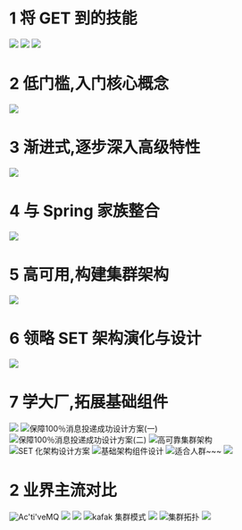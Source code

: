 # 1 将 GET 到的技能
![](https://upload-images.jianshu.io/upload_images/4685968-c73c8fba0611fda5.png?imageMogr2/auto-orient/strip%7CimageView2/2/w/1240)
![](https://upload-images.jianshu.io/upload_images/4685968-c2fa6ce9081e87f1.png?imageMogr2/auto-orient/strip%7CimageView2/2/w/1240)
![](https://upload-images.jianshu.io/upload_images/4685968-c41eee2e4f46271d.png?imageMogr2/auto-orient/strip%7CimageView2/2/w/1240)
# 2 低门槛,入门核心概念
![](https://upload-images.jianshu.io/upload_images/4685968-fae39eaffae1ef4e.png?imageMogr2/auto-orient/strip%7CimageView2/2/w/1240)
# 3 渐进式,逐步深入高级特性
![](https://upload-images.jianshu.io/upload_images/4685968-d04e231f9023f93d.png?imageMogr2/auto-orient/strip%7CimageView2/2/w/1240)
# 4 与 Spring 家族整合 
![](https://upload-images.jianshu.io/upload_images/4685968-e5459ca615d45e5c.png?imageMogr2/auto-orient/strip%7CimageView2/2/w/1240)
# 5 高可用,构建集群架构
![](https://upload-images.jianshu.io/upload_images/4685968-1586308c13c40e9e.png?imageMogr2/auto-orient/strip%7CimageView2/2/w/1240)
# 6 领略 SET 架构演化与设计
![](https://upload-images.jianshu.io/upload_images/4685968-9ccbdbebb31065ea.png?imageMogr2/auto-orient/strip%7CimageView2/2/w/1240)
# 7 学大厂,拓展基础组件
![](https://upload-images.jianshu.io/upload_images/4685968-ee6d13043601776c.png?imageMogr2/auto-orient/strip%7CimageView2/2/w/1240)
![保障100％消息投递成功设计方案(一)](https://upload-images.jianshu.io/upload_images/4685968-88731b8fb41e30fd.png?imageMogr2/auto-orient/strip%7CimageView2/2/w/1240)
![保障100％消息投递成功设计方案(二)](https://upload-images.jianshu.io/upload_images/4685968-1d40a553db675f1f.png?imageMogr2/auto-orient/strip%7CimageView2/2/w/1240)
![高可靠集群架构](https://upload-images.jianshu.io/upload_images/4685968-30948d4aa60e2d27.png?imageMogr2/auto-orient/strip%7CimageView2/2/w/1240)
![SET 化架构设计方案](https://upload-images.jianshu.io/upload_images/4685968-b2083dd11fd91320.png?imageMogr2/auto-orient/strip%7CimageView2/2/w/1240)
![基础架构组件设计](https://upload-images.jianshu.io/upload_images/4685968-1d96041e52184697.png?imageMogr2/auto-orient/strip%7CimageView2/2/w/1240)
![适合人群~~~](https://upload-images.jianshu.io/upload_images/4685968-00904e4876643d39.png?imageMogr2/auto-orient/strip%7CimageView2/2/w/1240)
![](https://upload-images.jianshu.io/upload_images/4685968-1418b3b06250df95.png?imageMogr2/auto-orient/strip%7CimageView2/2/w/1240)
# 2 业界主流对比
![Ac'ti'veMQ](https://upload-images.jianshu.io/upload_images/4685968-1cc6b01833db1011.png?imageMogr2/auto-orient/strip%7CimageView2/2/w/1240)
![](https://upload-images.jianshu.io/upload_images/4685968-e31964420db4412b.png?imageMogr2/auto-orient/strip%7CimageView2/2/w/1240)
![](https://upload-images.jianshu.io/upload_images/4685968-c39a011643e21cd0.png?imageMogr2/auto-orient/strip%7CimageView2/2/w/1240)
![kafak 集群模式](https://upload-images.jianshu.io/upload_images/4685968-8d7ded8d27965267.png?imageMogr2/auto-orient/strip%7CimageView2/2/w/1240)
![](https://upload-images.jianshu.io/upload_images/4685968-9a0a753bae2c072b.png?imageMogr2/auto-orient/strip%7CimageView2/2/w/1240)
![集群拓扑](https://upload-images.jianshu.io/upload_images/4685968-03cf7ee5abbe580b.png?imageMogr2/auto-orient/strip%7CimageView2/2/w/1240)
![](https://upload-images.jianshu.io/upload_images/4685968-5c7f374e7a7b9ca2.png?imageMogr2/auto-orient/strip%7CimageView2/2/w/1240)
